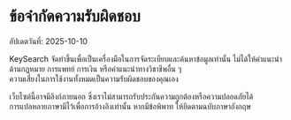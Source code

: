 # ข้อจำกัดความรับผิดชอบ
อัปเดตวันที่: 2025-10-10

KeySearch จัดทำขึ้นเพื่อเป็นเครื่องมือในการจัดระเบียบและค้นหาข้อมูลเท่านั้น ไม่ได้ให้คำแนะนำด้านกฎหมาย การแพทย์ การเงิน หรือคำแนะนำทางวิชาชีพอื่น ๆ  
ความเสี่ยงในการใช้งานทั้งหมดเป็นความรับผิดชอบของคุณเอง  

เว็บไซต์นี้อาจมีลิงก์ภายนอก ซึ่งเราไม่สามารถรับประกันความถูกต้องหรือความปลอดภัยได้  
การแปลหลายภาษามีไว้เพื่อการอ้างอิงเท่านั้น หากมีข้อพิพาท ให้ยึดตามฉบับภาษาอังกฤษ